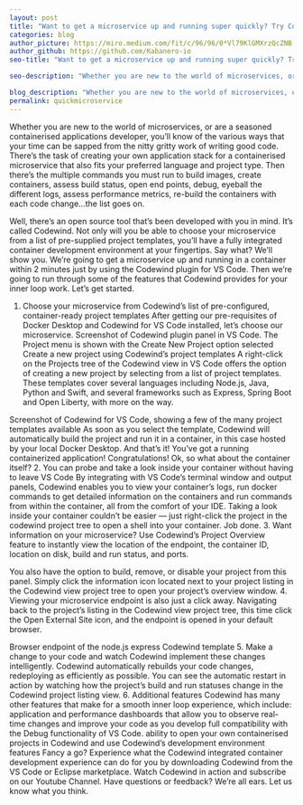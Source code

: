 ```yaml
---
layout: post
title: "Want to get a microservice up and running super quickly? Try Codewind."
categories: blog
author_picture: https://miro.medium.com/fit/c/96/96/0*Vl79KlGMXrzQcZNB.jpeg
author_github: https://github.com/Kabanero-io
seo-title: "Want to get a microservice up and running super quickly? Try Codewind."

seo-description: "Whether you are new to the world of microservices, or are a seasoned containerised applications developer, you’ll know of the various ways that your time can be sapped from the nitty gritty work of writing good code."

blog_description: "Whether you are new to the world of microservices, or are a seasoned containerised applications developer, you’ll know of the various ways that your time can be sapped from the nitty gritty work of writing good code."
permalink: quickmicroservice
---
```


Whether you are new to the world of microservices, or are a seasoned containerised applications developer, you’ll know of the various ways that your time can be sapped from the nitty gritty work of writing good code.
There’s the task of creating your own application stack for a containerised microservice that also fits your preferred language and project type.
Then there’s the multiple commands you must run to build images, create containers, assess build status, open end points, debug, eyeball the different logs, assess performance metrics, re-build the containers with each code change…the list goes on.

Well, there’s an open source tool that’s been developed with you in mind. It’s called Codewind.
Not only will you be able to choose your microservice from a list of pre-supplied project templates, you’ll have a fully integrated container development environment at your fingertips.
Say what?
We’ll show you.
We’re going to get a microservice up and running in a container within 2 minutes just by using the Codewind plugin for VS Code. Then we’re going to run through some of the features that Codewind provides for your inner loop work.
Let’s get started.
1. Choose your microservice from Codewind’s list of pre-configured, container-ready project templates
After getting our pre-requisites of Docker Desktop and Codewind for VS Code installed, let’s choose our microservice.
Screenshot of Codewind plugin panel in VS Code. The Project menu is shown with the Create New Project option selected
Create a new project using Codewind’s project templates
A right-click on the Projects tree of the Codewind view in VS Code offers the option of creating a new project by selecting from a list of project templates. These templates cover several languages including Node.js, Java, Python and Swift, and several frameworks such as Express, Spring Boot and Open Liberty, with more on the way.

Screenshot of Codewind for VS Code, showing a few of the many project templates available
As soon as you select the template, Codewind will automatically build the project and run it in a container, in this case hosted by your local Docker Desktop. And that’s it! You’ve got a running containerized application! Congratulations!
Ok, so what about the container itself?
2. You can probe and take a look inside your container without having to leave VS Code
By integrating with VS Code’s terminal window and output panels, Codewind enables you to view your container’s logs, run docker commands to get detailed information on the containers and run commands from within the container, all from the comfort of your IDE.
Taking a look inside your container couldn’t be easier — just right-click the project in the codewind project tree to open a shell into your container. Job done.
3. Want information on your microservice?
Use Codewind’s Project Overview feature to instantly view the location of the endpoint, the container ID, location on disk, build and run status, and ports.

You also have the option to build, remove, or disable your project from this panel. Simply click the information icon located next to your project listing in the Codewind view project tree to open your project’s overview window.
4. Viewing your microservice endpoint is also just a click away.
Navigating back to the project’s listing in the Codewind view project tree, this time click the Open External Site icon, and the endpoint is opened in your default browser.

Browser endpoint of the node.js express Codewind template
5. Make a change to your code and watch Codewind implement these changes intelligently.
Codewind automatically rebuilds your code changes, redeploying as efficiently as possible. You can see the automatic restart in action by watching how the project’s build and run statuses change in the Codewind project listing view.
6. Additional features
Codewind has many other features that make for a smooth inner loop experience, which include:
application and performance dashboards that allow you to observe real-time changes and improve your code as you develop
full compatibility with the Debug functionality of VS Code.
ability to open your own containerised projects in Codewind and use Codewind’s development environment features
Fancy a go?
Experience what the Codewind integrated container development experience can do for you by downloading Codewind from the VS Code or Eclipse marketplace.
Watch Codewind in action and subscribe on our Youtube Channel.
Have questions or feedback? We’re all ears. Let us know what you think.